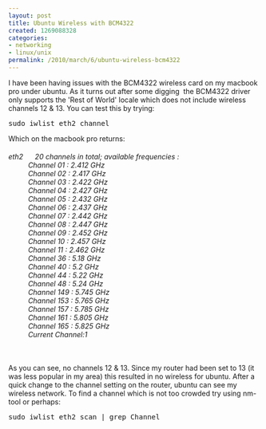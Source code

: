 ```yaml
---
layout: post
title: Ubuntu Wireless with BCM4322
created: 1269088328
categories:
- networking
- linux/unix
permalink: /2010/march/6/ubuntu-wireless-bcm4322
---
```

<p>I have been having issues with the BCM4322 wireless card on my macbook pro under ubuntu. As it turns out after some digging&nbsp; the BCM4322 driver only supports the 'Rest of World' locale which does not include wireless channels 12 &amp; 13. You can test this by trying:</p>
<pre>
sudo iwlist eth2 channel
</pre>
<p>Which on the macbook pro returns:</p>
<h6><em>eth2&nbsp;&nbsp;&nbsp;&nbsp;&nbsp; 20 channels in total; available frequencies :<br />
&nbsp;&nbsp;&nbsp;&nbsp;&nbsp;&nbsp;&nbsp;&nbsp;&nbsp; Channel 01 : 2.412 GHz<br />
&nbsp;&nbsp;&nbsp;&nbsp;&nbsp;&nbsp;&nbsp;&nbsp;&nbsp; Channel 02 : 2.417 GHz<br />
&nbsp;&nbsp;&nbsp;&nbsp;&nbsp;&nbsp;&nbsp;&nbsp;&nbsp; Channel 03 : 2.422 GHz<br />
&nbsp;&nbsp;&nbsp;&nbsp;&nbsp;&nbsp;&nbsp;&nbsp;&nbsp; Channel 04 : 2.427 GHz<br />
&nbsp;&nbsp;&nbsp;&nbsp;&nbsp;&nbsp;&nbsp;&nbsp;&nbsp; Channel 05 : 2.432 GHz<br />
&nbsp;&nbsp;&nbsp;&nbsp;&nbsp;&nbsp;&nbsp;&nbsp;&nbsp; Channel 06 : 2.437 GHz<br />
&nbsp;&nbsp;&nbsp;&nbsp;&nbsp;&nbsp;&nbsp;&nbsp;&nbsp; Channel 07 : 2.442 GHz<br />
&nbsp;&nbsp;&nbsp;&nbsp;&nbsp;&nbsp;&nbsp;&nbsp;&nbsp; Channel 08 : 2.447 GHz<br />
&nbsp;&nbsp;&nbsp;&nbsp;&nbsp;&nbsp;&nbsp;&nbsp;&nbsp; Channel 09 : 2.452 GHz<br />
&nbsp;&nbsp;&nbsp;&nbsp;&nbsp;&nbsp;&nbsp;&nbsp;&nbsp; Channel 10 : 2.457 GHz<br />
&nbsp;&nbsp;&nbsp;&nbsp;&nbsp;&nbsp;&nbsp;&nbsp;&nbsp; Channel 11 : 2.462 GHz<br />
&nbsp;&nbsp;&nbsp;&nbsp;&nbsp;&nbsp;&nbsp;&nbsp;&nbsp; Channel 36 : 5.18 GHz<br />
&nbsp;&nbsp;&nbsp;&nbsp;&nbsp;&nbsp;&nbsp;&nbsp;&nbsp; Channel 40 : 5.2 GHz<br />
&nbsp;&nbsp;&nbsp;&nbsp;&nbsp;&nbsp;&nbsp;&nbsp;&nbsp; Channel 44 : 5.22 GHz<br />
&nbsp;&nbsp;&nbsp;&nbsp;&nbsp;&nbsp;&nbsp;&nbsp;&nbsp; Channel 48 : 5.24 GHz<br />
&nbsp;&nbsp;&nbsp;&nbsp;&nbsp;&nbsp;&nbsp;&nbsp;&nbsp; Channel 149 : 5.745 GHz<br />
&nbsp;&nbsp;&nbsp;&nbsp;&nbsp;&nbsp;&nbsp;&nbsp;&nbsp; Channel 153 : 5.765 GHz<br />
&nbsp;&nbsp;&nbsp;&nbsp;&nbsp;&nbsp;&nbsp;&nbsp;&nbsp; Channel 157 : 5.785 GHz<br />
&nbsp;&nbsp;&nbsp;&nbsp;&nbsp;&nbsp;&nbsp;&nbsp;&nbsp; Channel 161 : 5.805 GHz<br />
&nbsp;&nbsp;&nbsp;&nbsp;&nbsp;&nbsp;&nbsp;&nbsp;&nbsp; Channel 165 : 5.825 GHz<br />
&nbsp;&nbsp;&nbsp;&nbsp;&nbsp;&nbsp;&nbsp;&nbsp;&nbsp; Current Channel:1<br />
<br type="_moz" />
</em></h6>
<p>As you can see, no channels 12 &amp; 13. Since my router had been set to 13 (it was less popular in my area) this resulted in no wireless for ubuntu. After a quick change to the channel setting on the router, ubuntu can see my wireless network. To find a channel which is not too crowded try using nm-tool or perhaps:</p>
<pre>
sudo iwlist eth2 scan | grep Channel
</pre>
<p>&nbsp;</p>
